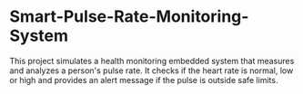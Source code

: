 # Smart-Pulse-Rate-Monitoring-System
This project simulates a health monitoring embedded system that measures and analyzes a person's pulse rate. It checks if the heart rate is normal, low or high and provides an alert message if the pulse is outside safe limits.
